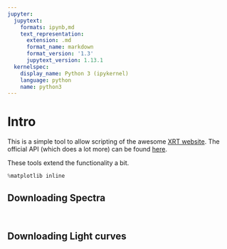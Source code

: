 ```yaml
---
jupyter:
  jupytext:
    formats: ipynb,md
    text_representation:
      extension: .md
      format_name: markdown
      format_version: '1.3'
      jupytext_version: 1.13.1
  kernelspec:
    display_name: Python 3 (ipykernel)
    language: python
    name: python3
---
```


# Intro

This is a simple tool to allow scripting of the awesome [XRT website](https://www.swift.ac.uk/xrt_products/index.php). The official API (which does a lot more) can be found [here](https://www.swift.ac.uk/user_objects/API/). 

These tools extend the functionality a bit. 

```python
%matplotlib inline

```

## Downloading Spectra

```python

```

```python

```

## Downloading Light curves
